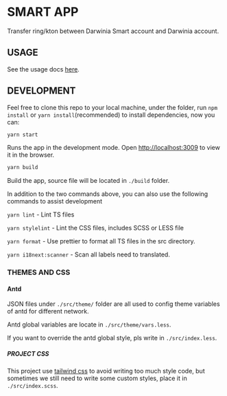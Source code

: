 # SMART APP

Transfer ring/kton between Darwinia Smart account and Darwinia account.

## USAGE

See the usage docs [here](https://crab.network/docs/dvm-smart-app).

## DEVELOPMENT

Feel free to clone this repo to your local machine, under the folder, run `npm install` or `yarn install`(recommended) to install dependencies, now you can:

```bash
yarn start
```

Runs the app in the development mode. Open [http://localhost:3009](http://localhost:3009) to view it in the browser.

```bash
yarn build
```

Build the app, source file will be located in `./build` folder.

In addition to the two commands above, you can also use the following commands to assist development

`yarn lint` - Lint TS files

`yarn stylelint` - Lint the CSS files, includes SCSS or LESS file

`yarn format` - Use prettier to format all TS files in the src directory.

`yarn i18next:scanner` - Scan all labels need to translated.

### THEMES AND CSS

#### Antd

JSON files under `./src/theme/` folder are all used to config theme variables of antd for different network.

Antd global variables are locate in `./src/theme/vars.less`.

If you want to override the antd global style, pls write in `./src/index.less`.

##### PROJECT CSS

This project use [tailwind css](https://www.tailwindcss.com) to avoid writing too much style code, but sometimes we still need to write some custom styles, place it in `./src/index.scss`.
